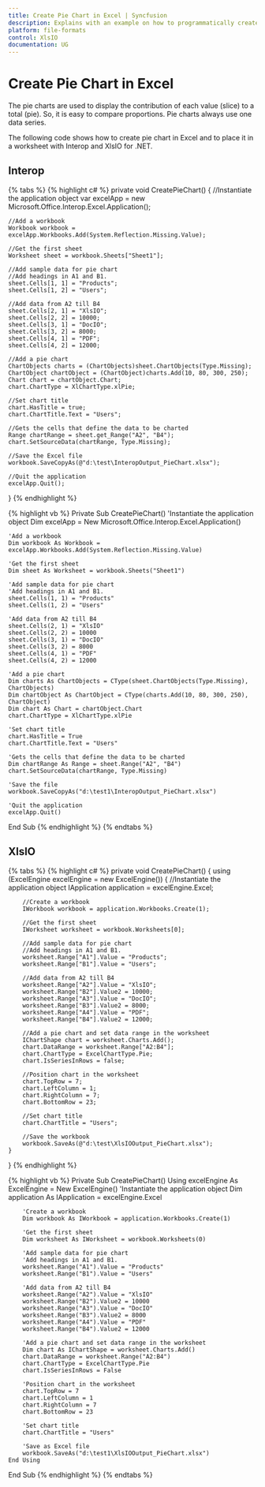 ```yaml
---
title: Create Pie Chart in Excel | Syncfusion
description: Explains with an example on how to programmatically create pie chart in Excel and to position the chart in a worksheet using Interop and XlsIO.
platform: file-formats
control: XlsIO
documentation: UG
---
```


# Create Pie Chart in Excel

The pie charts are used to display the contribution of each value (slice) to a total (pie). So, it is easy to compare proportions. Pie charts always use one data series.

The following code shows how to create pie chart in Excel and to place it in a worksheet with Interop and XlsIO for .NET.

## Interop

{% tabs %}
{% highlight c# %}
private void CreatePieChart()
{
    //Instantiate the application object
    var excelApp = new Microsoft.Office.Interop.Excel.Application();

    //Add a workbook
    Workbook workbook = excelApp.Workbooks.Add(System.Reflection.Missing.Value);

    //Get the first sheet
    Worksheet sheet = workbook.Sheets["Sheet1"];

    //Add sample data for pie chart
    //Add headings in A1 and B1.
    sheet.Cells[1, 1] = "Products";
    sheet.Cells[1, 2] = "Users";

    //Add data from A2 till B4
    sheet.Cells[2, 1] = "XlsIO";
    sheet.Cells[2, 2] = 10000;
    sheet.Cells[3, 1] = "DocIO";
    sheet.Cells[3, 2] = 8000;
    sheet.Cells[4, 1] = "PDF";
    sheet.Cells[4, 2] = 12000;

    //Add a pie chart
    ChartObjects charts = (ChartObjects)sheet.ChartObjects(Type.Missing);
    ChartObject chartObject = (ChartObject)charts.Add(10, 80, 300, 250);
    Chart chart = chartObject.Chart;
    chart.ChartType = XlChartType.xlPie;

    //Set chart title
    chart.HasTitle = true;
    chart.ChartTitle.Text = "Users";

    //Gets the cells that define the data to be charted
    Range chartRange = sheet.get_Range("A2", "B4");
    chart.SetSourceData(chartRange, Type.Missing);

    //Save the Excel file
    workbook.SaveCopyAs(@"d:\test\InteropOutput_PieChart.xlsx");

    //Quit the application
    excelApp.Quit();

}
{% endhighlight %}

{% highlight vb %}
Private Sub CreatePieChart()
    'Instantiate the application object
    Dim excelApp = New Microsoft.Office.Interop.Excel.Application()

    'Add a workbook
    Dim workbook As Workbook = excelApp.Workbooks.Add(System.Reflection.Missing.Value)

    'Get the first sheet
    Dim sheet As Worksheet = workbook.Sheets("Sheet1")

    'Add sample data for pie chart
    'Add headings in A1 and B1.
    sheet.Cells(1, 1) = "Products"
    sheet.Cells(1, 2) = "Users"

    'Add data from A2 till B4
    sheet.Cells(2, 1) = "XlsIO"
    sheet.Cells(2, 2) = 10000
    sheet.Cells(3, 1) = "DocIO"
    sheet.Cells(3, 2) = 8000
    sheet.Cells(4, 1) = "PDF"
    sheet.Cells(4, 2) = 12000

    'Add a pie chart
    Dim charts As ChartObjects = CType(sheet.ChartObjects(Type.Missing), ChartObjects)
    Dim chartObject As ChartObject = CType(charts.Add(10, 80, 300, 250), ChartObject)
    Dim chart As Chart = chartObject.Chart
    chart.ChartType = XlChartType.xlPie

    'Set chart title
    chart.HasTitle = True
    chart.ChartTitle.Text = "Users"

    'Gets the cells that define the data to be charted
    Dim chartRange As Range = sheet.Range("A2", "B4")
    chart.SetSourceData(chartRange, Type.Missing)

    'Save the file
    workbook.SaveCopyAs("d:\test1\InteropOutput_PieChart.xlsx")

    'Quit the application
    excelApp.Quit()
End Sub
{% endhighlight %}
{% endtabs %}

## XlsIO

{% tabs %}
{% highlight c# %}
private void CreatePieChart()
{
    using (ExcelEngine excelEngine = new ExcelEngine())
    {
        //Instantiate the application object
        IApplication application = excelEngine.Excel;

        //Create a workbook
        IWorkbook workbook = application.Workbooks.Create(1);

        //Get the first sheet
        IWorksheet worksheet = workbook.Worksheets[0];

        //Add sample data for pie chart
        //Add headings in A1 and B1.
        worksheet.Range["A1"].Value = "Products";
        worksheet.Range["B1"].Value = "Users";

        //Add data from A2 till B4
        worksheet.Range["A2"].Value = "XlsIO";
        worksheet.Range["B2"].Value2 = 10000;
        worksheet.Range["A3"].Value = "DocIO";
        worksheet.Range["B3"].Value2 = 8000;
        worksheet.Range["A4"].Value = "PDF";
        worksheet.Range["B4"].Value2 = 12000;

        //Add a pie chart and set data range in the worksheet
        IChartShape chart = worksheet.Charts.Add();
        chart.DataRange = worksheet.Range["A2:B4"];
        chart.ChartType = ExcelChartType.Pie;
        chart.IsSeriesInRows = false;

        //Position chart in the worksheet
        chart.TopRow = 7;
        chart.LeftColumn = 1;
        chart.RightColumn = 7;
        chart.BottomRow = 23;

        //Set chart title
        chart.ChartTitle = "Users";

        //Save the workbook
        workbook.SaveAs(@"d:\test\XlsIOOutput_PieChart.xlsx");
    }
}
{% endhighlight %}

{% highlight vb %}
Private Sub CreatePieChart()
    Using excelEngine As ExcelEngine = New ExcelEngine()
        'Instantiate the application object
        Dim application As IApplication = excelEngine.Excel

        'Create a workbook
        Dim workbook As IWorkbook = application.Workbooks.Create(1)

        'Get the first sheet
        Dim worksheet As IWorksheet = workbook.Worksheets(0)

        'Add sample data for pie chart
        'Add headings in A1 and B1.
        worksheet.Range("A1").Value = "Products"
        worksheet.Range("B1").Value = "Users"

        'Add data from A2 till B4
        worksheet.Range("A2").Value = "XlsIO"
        worksheet.Range("B2").Value2 = 10000
        worksheet.Range("A3").Value = "DocIO"
        worksheet.Range("B3").Value2 = 8000
        worksheet.Range("A4").Value = "PDF"
        worksheet.Range("B4").Value2 = 12000

        'Add a pie chart and set data range in the worksheet
        Dim chart As IChartShape = worksheet.Charts.Add()
        chart.DataRange = worksheet.Range("A2:B4")
        chart.ChartType = ExcelChartType.Pie
        chart.IsSeriesInRows = False

        'Position chart in the worksheet
        chart.TopRow = 7
        chart.LeftColumn = 1
        chart.RightColumn = 7
        chart.BottomRow = 23

        'Set chart title
        chart.ChartTitle = "Users"

        'Save as Excel file
        workbook.SaveAs("d:\test1\XlsIOOutput_PieChart.xlsx")
    End Using
End Sub
{% endhighlight %}
{% endtabs %}

